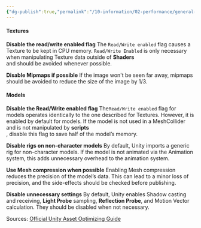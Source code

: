 ```yaml
---
{"dg-publish":true,"permalink":"/10-information/02-performance/general-optimization-unity/","created":"2024-06-07T13:27:41.344+07:00","updated":"2024-06-07T13:41:25.559+07:00"}
---
```


#### Textures

**Disable the read/write enabled flag**
The `Read/Write enabled` flag causes a Texture to be kept in CPU memory.
`Read/Write Enabled` is only necessary when manipulating Texture data outside of **Shaders**[](https://docs.unity3d.com/2021.3/Documentation/Manual/Shaders.html)  
[](https://docs.unity3d.com/2021.3/Documentation/Manual/Glossary.html#Shader) and should be avoided whenever possible.

**Disable Mipmaps if possible**
If the image won't be seen far away, mipmaps should be avoided to reduce the size of the image by 1/3.
#### Models

**Disable the Read/Write enabled flag**
The`Read/Write enabled` flag for models operates identically to the one described for Textures. However, it is enabled by default for models.
If the model is not used in a MeshCollider and is not manipulated by **scripts**[](https://docs.unity3d.com/2021.3/Documentation/Manual/CreatingAndUsingScripts.html)  
[](https://docs.unity3d.com/2021.3/Documentation/Manual/Glossary.html#Scripts), disable this flag to save half of the model’s memory.

**Disable rigs on non-character models**
By default, Unity imports a generic rig for non-character models. If the model is not animated via the Animation system, this adds unnecessary overhead to the animation system.

**Use Mesh compression when possible**
Enabling Mesh compression reduces the precision of the model’s data. This can lead to a minor loss of precision, and the side-effects should be checked before publishing.

**Disable unnecessary settings**
By default, Unity enables Shadow casting and receiving, **Light Probe** sampling, **Reflection Probe**, and Motion Vector calculation. They should be disabled when not necessary.

Sources:
[Official Unity Asset Optimizing Guide](https://docs.unity3d.com/2021.3/Documentation/Manual/BestPracticeUnderstandingPerformanceInUnity4.html) 